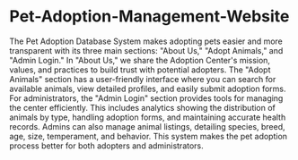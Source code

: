 # Pet-Adoption-Management-Website

The Pet Adoption Database System makes adopting pets easier and more transparent with its three main sections: "About Us," "Adopt Animals," and "Admin Login." In "About Us," we share the Adoption Center's mission, values, and practices to build trust with potential adopters. The "Adopt Animals" section has a user-friendly interface where you can search for available animals, view detailed profiles, and easily submit adoption forms. For administrators, the "Admin Login" section provides tools for managing the center efficiently. This includes analytics showing the distribution of animals by type, handling adoption forms, and maintaining accurate health records. Admins can also manage animal listings, detailing species, breed, age, size, temperament, and behavior. This system makes the pet adoption process better for both adopters and administrators.
